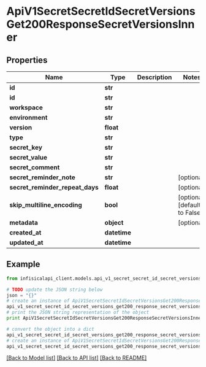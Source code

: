 # ApiV1SecretSecretIdSecretVersionsGet200ResponseSecretVersionsInner


## Properties
Name | Type | Description | Notes
------------ | ------------- | ------------- | -------------
**id** | **str** |  | 
**id** | **str** |  | 
**workspace** | **str** |  | 
**environment** | **str** |  | 
**version** | **float** |  | 
**type** | **str** |  | 
**secret_key** | **str** |  | 
**secret_value** | **str** |  | 
**secret_comment** | **str** |  | 
**secret_reminder_note** | **str** |  | [optional] 
**secret_reminder_repeat_days** | **float** |  | [optional] 
**skip_multiline_encoding** | **bool** |  | [optional] [default to False]
**metadata** | **object** |  | [optional] 
**created_at** | **datetime** |  | 
**updated_at** | **datetime** |  | 

## Example

```python
from infisicalapi_client.models.api_v1_secret_secret_id_secret_versions_get200_response_secret_versions_inner import ApiV1SecretSecretIdSecretVersionsGet200ResponseSecretVersionsInner

# TODO update the JSON string below
json = "{}"
# create an instance of ApiV1SecretSecretIdSecretVersionsGet200ResponseSecretVersionsInner from a JSON string
api_v1_secret_secret_id_secret_versions_get200_response_secret_versions_inner_instance = ApiV1SecretSecretIdSecretVersionsGet200ResponseSecretVersionsInner.from_json(json)
# print the JSON string representation of the object
print ApiV1SecretSecretIdSecretVersionsGet200ResponseSecretVersionsInner.to_json()

# convert the object into a dict
api_v1_secret_secret_id_secret_versions_get200_response_secret_versions_inner_dict = api_v1_secret_secret_id_secret_versions_get200_response_secret_versions_inner_instance.to_dict()
# create an instance of ApiV1SecretSecretIdSecretVersionsGet200ResponseSecretVersionsInner from a dict
api_v1_secret_secret_id_secret_versions_get200_response_secret_versions_inner_from_dict = ApiV1SecretSecretIdSecretVersionsGet200ResponseSecretVersionsInner.from_dict(api_v1_secret_secret_id_secret_versions_get200_response_secret_versions_inner_dict)
```
[[Back to Model list]](../README.md#documentation-for-models) [[Back to API list]](../README.md#documentation-for-api-endpoints) [[Back to README]](../README.md)


